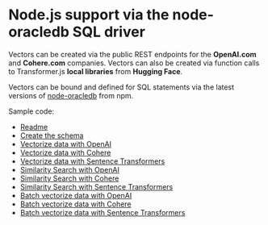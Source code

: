 # Node.js support via the node-oracledb SQL driver

Vectors can be created via the public REST endpoints for the **OpenAI.com** and **Cohere.com** companies.
Vectors can also be created via function calls to Transformer.js **local libraries** from **Hugging Face**.

Vectors can be bound and defined for SQL statements via the latest versions of [node-oracledb](https://node-oracledb.readthedocs.io/en/latest/user_guide/installation.html#quickstart) from npm.

Sample code:
- [Readme](../node-oracledb/README.md)
- [Create the schema](../node-oracledb/createSchema.js)
- [Vectorize data with OpenAI ](../node-oracledb/vectorizeTableOpenAI.js)
- [Vectorize data with Cohere](../node-oracledb/vectorizeTableCohere.js)
- [Vectorize data with Sentence Transformers](../node-oracledb/vectorizeTableHFTransformers.js)
- [Similarity Search with OpenAI](../node-oracledb/similaritySearchOpenAI.js)
- [Similarity Search with Cohere](../node-oracledb/similaritySearchCohere.js)
- [Similarity Search with Sentence Transformers](../node-oracledb/similaritySearchHFTransformers.js)
- [Batch vectorize data with OpenAI ](../node-oracledb/batchVectorizeTableOpenAI.js)
- [Batch vectorize data with Cohere](../node-oracledb/batchVectorizeTableCohere.js)
- [Batch vectorize data with Sentence Transformers](../node-oracledb/batchVectorizeHFTransformers.js)
